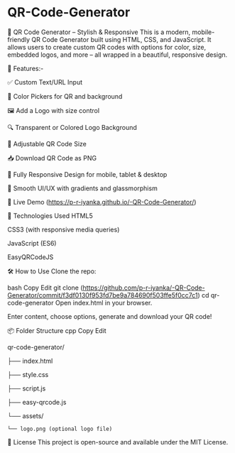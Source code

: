 # QR-Code-Generator

🔳 QR Code Generator – Stylish & Responsive
This is a modern, mobile-friendly QR Code Generator built using HTML, CSS, and JavaScript. It allows users to create custom QR codes with options for color, size, embedded logos, and more – all wrapped in a beautiful, responsive design.

🎯 Features:-

✅ Custom Text/URL Input

🎨 Color Pickers for QR and background

🖼️ Add a Logo with size control

🔍 Transparent or Colored Logo Background

📏 Adjustable QR Code Size

📥 Download QR Code as PNG

📱 Fully Responsive Design for mobile, tablet & desktop

💫 Smooth UI/UX with gradients and glassmorphism



🚀 Live Demo
(https://p-r-iyanka.github.io/-QR-Code-Generator/)



📁 Technologies Used
HTML5

CSS3 (with responsive media queries)

JavaScript (ES6)

EasyQRCodeJS



🛠️ How to Use
Clone the repo:

bash
Copy
Edit
git clone (https://github.com/p-r-iyanka/-QR-Code-Generator/commit/f3df0130f953fd7be9a784690f503ffe5f0cc7c1)
cd qr-code-generator
Open index.html in your browser.

Enter content, choose options, generate and download your QR code!


📦 Folder Structure
cpp
Copy
Edit

qr-code-generator/

├── index.html

├── style.css

├── script.js

├── easy-qrcode.js

└── assets/

    └── logo.png (optional logo file)

    
📄 License
This project is open-source and available under the MIT License.
